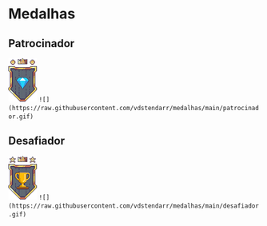 # Medalhas
## Patrocinador

![](https://raw.githubusercontent.com/vdstendarr/medalhas/main/patrocinador.gif)
`![](https://raw.githubusercontent.com/vdstendarr/medalhas/main/patrocinador.gif)`

## Desafiador

![](https://raw.githubusercontent.com/vdstendarr/medalhas/main/desafiador.gif)
`![](https://raw.githubusercontent.com/vdstendarr/medalhas/main/desafiador.gif)`
